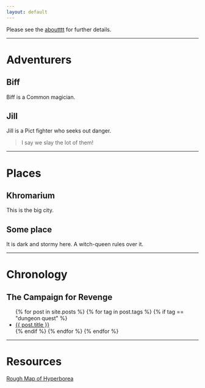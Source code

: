 ```yaml
---
layout: default
---
```


Please see the [aboutttt](about.md) for further details.

---

# Adventurers
## Biff
Biff is a Common magician.

## Jill
Jill is a Pict fighter who seeks out danger.
> I say we slay the lot of them!

---

# Places
## Khromarium
This is the big city.

## Some place
It is dark and stormy here. A witch-queen rules over it.

---

# Chronology
## The Campaign for Revenge
<ul>
  {% for post in site.posts %}
  {% for tag in post.tags %}
  {% if tag == "dungeon quest" %}
    <li>
      <a href="{{ post.url | prepend:site.baseurl }}">{{ post.title }}</a>
    </li>
  {% endif %}
  {% endfor %}
  {% endfor %}  
</ul>

---

# Resources
[Rough Map of Hyperborea](/assets/pdf/mainland_hyperborea_large.pdf)
